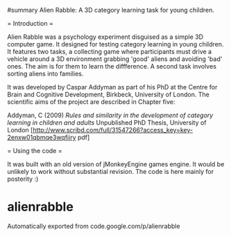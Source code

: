 #summary Alien Rabble: A 3D category learning task for young children.

= Introduction =

Alien Rabble was a psychology experiment disguised as a simple 3D computer game. It designed for testing category learning in young children. It features two tasks, a collecting game where participants must drive a vehicle around a 3D environment grabbing 'good' aliens and avoiding 'bad' ones. The aim is for them to learn the diffference. A second task involves sorting aliens into families.

It was developed by Caspar Addyman as part of his PhD at the Centre for Brain and Cognitive Development, Birkbeck, University of London. The scientific aims of the project are described in Chapter five:

  Addyman, C (2009) _Rules and similarity in the development of category learning in children and adults_ Unpublished PhD Thesis, University of London  [http://www.scribd.com/full/31547266?access_key=key-2enxw01qbmqe3wqfiiry pdf]

= Using the code =

It was built with an old version of jMonkeyEngine games engine. It would be unlikely to work without substantial revision. The code is here mainly for posterity :)


# alienrabble
Automatically exported from code.google.com/p/alienrabble
#
